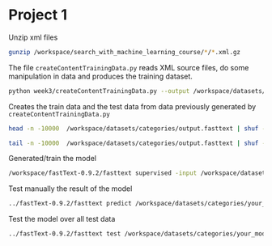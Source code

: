 # Project 1

Unzip xml files
```sh 
gunzip /workspace/search_with_machine_learning_course/*/*.xml.gz
```


The file `createContentTrainingData.py` reads XML source files, do some manipulation in data and produces the training dataset.

```sh 
python week3/createContentTrainingData.py --output /workspace/datasets/categories/output.fasttext
```

Creates the train data and the test data from data previously generated by `createContentTrainingData.py`
```sh 
head -n -10000  /workspace/datasets/categories/output.fasttext | shuf -n 10000  > /workspace/datasets/categories/data.train

tail -n -10000  /workspace/datasets/categories/output.fasttext | shuf -n 10000  > /workspace/datasets/categories/data.test
```

Generated/train the model 
```sh 
/workspace/fastText-0.9.2/fasttext supervised -input /workspace/datasets/categories/data.train -output /workspace/datasets/categories/your_model -lr 1.0 -epoch 25 -wordNgrams 2
```

Test manually the result of the model
```sh 
../fastText-0.9.2/fasttext predict /workspace/datasets/categories/your_model.bin -
```

Test the model over all test data
```sh 
../fastText-0.9.2/fasttext test /workspace/datasets/categories/your_model.bin /workspace/datasets/categories/data.test
```
